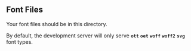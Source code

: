 ## Font Files
Your font files should be in this directory.

By default, the development server will only serve **`ott`** **`oet`** **`woff`** **`woff2`** **`svg`** font types.
